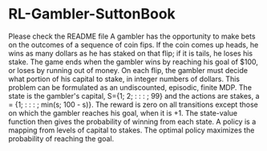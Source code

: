 # RL-Gambler-SuttonBook
Please check the README file
A gambler has the opportunity to make bets on the outcomes of a sequence of coin fips. 
If the coin comes up heads, he wins as many dollars as he has staked on that flip; if it is tails,
he loses his stake. The game ends when the gambler wins by reaching his goal
of $100, or loses by running out of money. On each flip, the gambler must
decide what portion of his capital to stake, in integer numbers of dollars. This
problem can be formulated as an undiscounted, episodic, finite MDP. The
state is the gambler's capital, S={1; 2; : : : ; 99} and the actions are stakes,
a = {1; : : : ; min(s; 100 - s)}. The reward is zero on all transitions except
those on which the gambler reaches his goal, when it is +1. The state-value
function then gives the probability of winning from each state. A policy is a
mapping from levels of capital to stakes. The optimal policy maximizes the 
probability of reaching the goal.
